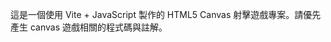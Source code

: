 <!-- Use this file to provide workspace-specific custom instructions to Copilot. For more details, visit https://code.visualstudio.com/docs/copilot/copilot-customization#_use-a-githubcopilotinstructionsmd-file -->

這是一個使用 Vite + JavaScript 製作的 HTML5 Canvas 射擊遊戲專案。請優先產生 canvas 遊戲相關的程式碼與註解。

